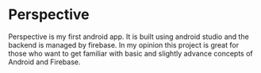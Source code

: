# Perspective
Perspective is my first android app. It is built using android studio and the backend is managed by firebase. In my opinion this project is great for those who want to get familiar with basic and slightly advance concepts of Android and Firebase.

